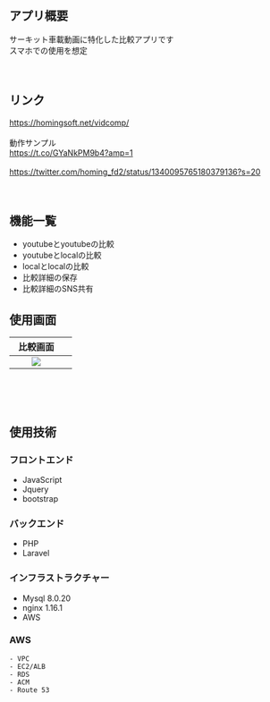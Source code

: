 ## アプリ概要
サーキット車載動画に特化した比較アプリです<br>
スマホでの使用を想定<br>
<br>
<br>

## リンク
https://homingsoft.net/vidcomp/ <br>
<br>
動作サンプル<br>
https://t.co/GYaNkPM9b4?amp=1<br>
<br>
https://twitter.com/homing_fd2/status/1340095765180379136?s=20<br>
<br>
<br>

## 機能一覧
- youtubeとyoutubeの比較
- youtubeとlocalの比較
- localとlocalの比較
- 比較詳細の保存
- 比較詳細のSNS共有

## 使用画面

| 比較画面　|   |
| :----: | :----: |
| <img src="https://user-images.githubusercontent.com/72111956/107892429-5d728400-6f68-11eb-872b-e532ca898251.png">    |
<br>

<br>
<br>

## 使用技術

### フロントエンド
- JavaScript
- Jquery
- bootstrap

### バックエンド
- PHP
- Laravel

### インフラストラクチャー
- Mysql 8.0.20
- nginx 1.16.1
- AWS

### AWS
    - VPC
    - EC2/ALB
    - RDS
    - ACM
    - Route 53

<br>
<br>
